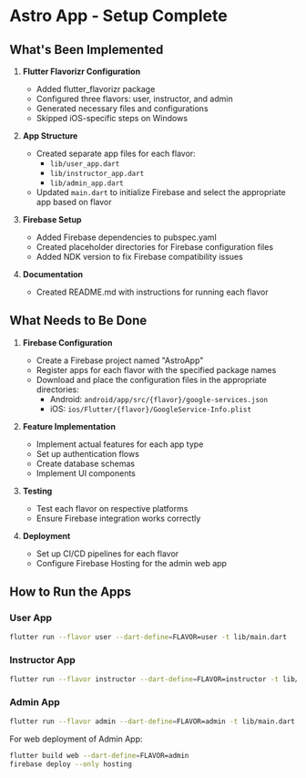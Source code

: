# Astro App - Setup Complete

## What's Been Implemented

1. **Flutter Flavorizr Configuration**
   - Added flutter_flavorizr package
   - Configured three flavors: user, instructor, and admin
   - Generated necessary files and configurations
   - Skipped iOS-specific steps on Windows

2. **App Structure**
   - Created separate app files for each flavor:
     - `lib/user_app.dart`
     - `lib/instructor_app.dart`
     - `lib/admin_app.dart`
   - Updated `main.dart` to initialize Firebase and select the appropriate app based on flavor

3. **Firebase Setup**
   - Added Firebase dependencies to pubspec.yaml
   - Created placeholder directories for Firebase configuration files
   - Added NDK version to fix Firebase compatibility issues

4. **Documentation**
   - Created README.md with instructions for running each flavor

## What Needs to Be Done

1. **Firebase Configuration**
   - Create a Firebase project named "AstroApp"
   - Register apps for each flavor with the specified package names
   - Download and place the configuration files in the appropriate directories:
     - Android: `android/app/src/{flavor}/google-services.json`
     - iOS: `ios/Flutter/{flavor}/GoogleService-Info.plist`

2. **Feature Implementation**
   - Implement actual features for each app type
   - Set up authentication flows
   - Create database schemas
   - Implement UI components

3. **Testing**
   - Test each flavor on respective platforms
   - Ensure Firebase integration works correctly

4. **Deployment**
   - Set up CI/CD pipelines for each flavor
   - Configure Firebase Hosting for the admin web app

## How to Run the Apps

### User App
```bash
flutter run --flavor user --dart-define=FLAVOR=user -t lib/main.dart
```

### Instructor App
```bash
flutter run --flavor instructor --dart-define=FLAVOR=instructor -t lib/main.dart
```

### Admin App
```bash
flutter run --flavor admin --dart-define=FLAVOR=admin -t lib/main.dart
```

For web deployment of Admin App:
```bash
flutter build web --dart-define=FLAVOR=admin
firebase deploy --only hosting
``` 